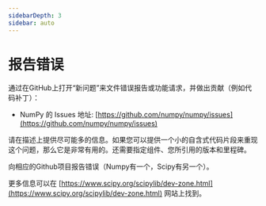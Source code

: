 ```yaml
---
sidebarDepth: 3
sidebar: auto
---
```


# 报告错误

通过在GitHub上打开“新问题”来文件错误报告或功能请求，并做出贡献（例如代码补丁）：

- NumPy 的 Issues 地址: [https://github.com/numpy/numpy/issues](https://github.com/numpy/numpy/issues)

请在描述上提供尽可能多的信息。如果您可以提供一个小的自含式代码片段来重现这个问题，那么它是非常有用的。还需要指定组件、您所引用的版本和里程碑。

向相应的Github项目报告错误（Numpy有一个，Scipy有另一个）。

更多信息可以在 [https://www.scipy.org/scipylib/dev-zone.html](https://www.scipy.org/scipylib/dev-zone.html) 网站上找到。
